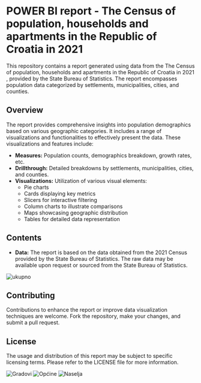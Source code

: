 

# POWER BI report - The Census of population, households and apartments in the Republic of Croatia in 2021

This repository contains a report generated using data from the The Census of population, households and apartments in the Republic of Croatia in 2021 , provided by the State Bureau of Statistics. The report encompasses population data categorized by settlements, municipalities, cities, and counties.

## Overview

The report provides comprehensive insights into population demographics based on various geographic categories. It includes a range of visualizations and functionalities to effectively present the data. These visualizations and features include:

- **Measures:** Population counts, demographics breakdown, growth rates, etc.
- **Drillthrough:** Detailed breakdowns by settlements, municipalities, cities, and counties.
- **Visualizations:** Utilization of various visual elements:
  - Pie charts
  - Cards displaying key metrics
  - Slicers for interactive filtering
  - Column charts to illustrate comparisons
  - Maps showcasing geographic distribution
  - Tables for detailed data representation

## Contents

- **Data:** The report is based on the data obtained from the 2021 Census provided by the State Bureau of Statistics. The raw data may be available upon request or sourced from the State Bureau of Statistics.

![ukupno](https://github.com/Tomislav14/PowerBI-Demographics-Report/assets/126504168/72cbbf35-0fa8-4326-95ea-6ced6f5f11b0)



## Contributing

Contributions to enhance the report or improve data visualization techniques are welcome. Fork the repository, make your changes, and submit a pull request.

## License

The usage and distribution of this report may be subject to specific licensing terms. Please refer to the LICENSE file for more information.

![Gradovi](https://github.com/Tomislav14/PowerBI-Demographics-Report/assets/126504168/006457c6-c67a-48b7-854c-e44d30cf9bb2)
![Općine](https://github.com/Tomislav14/PowerBI-Demographics-Report/assets/126504168/eabd635e-85e8-4d9d-a59a-871c5e816321)
![Naselja](https://github.com/Tomislav14/PowerBI-Demographics-Report/assets/126504168/747a9869-0b74-4c89-bc4d-68abca576cfa)
